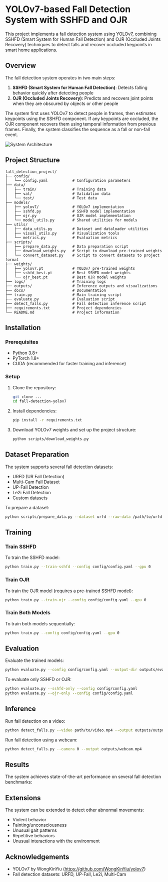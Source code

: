# YOLOv7-based Fall Detection System with SSHFD and OJR

This project implements a fall detection system using YOLOv7, combining SSHFD (Smart System for Human Fall Detection) and OJR (Occluded Joints Recovery) techniques to detect falls and recover occluded keypoints in smart home applications.

## Overview

The fall detection system operates in two main steps:

1. **SSHFD (Smart System for Human Fall Detection)**: Detects falling behavior quickly after detecting people
2. **OJR (Occluded Joints Recovery)**: Predicts and recovers joint points when they are obscured by objects or other people

The system first uses YOLOv7 to detect people in frames, then estimates keypoints using the SSHFD component. If any keypoints are occluded, the OJR component recovers them using temporal information from previous frames. Finally, the system classifies the sequence as a fall or non-fall event.

![System Architecture](docs/architecture_diagram.png)

## Project Structure

```
fall_detection_project/
├── config/
│   └── config.yaml           # Configuration parameters
├── data/
│   ├── train/                # Training data
│   ├── val/                  # Validation data
│   └── test/                 # Test data
├── models/
│   ├── yolov7/               # YOLOv7 implementation
│   ├── sshfd.py              # SSHFD model implementation
│   ├── ojr.py                # OJR model implementation
│   └── model_utils.py        # Shared utilities for models
├── utils/
│   ├── data_utils.py         # Dataset and dataloader utilities
│   ├── visual_utils.py       # Visualization tools
│   └── metrics.py            # Evaluation metrics 
├── scripts/
│   ├── prepare_data.py       # Data preparation script
│   ├── download_weights.py   # Script to download pre-trained weights
│   └── convert_dataset.py    # Script to convert datasets to project format
├── weights/
│   ├── yolov7.pt             # YOLOv7 pre-trained weights
│   ├── sshfd_best.pt         # Best SSHFD model weights
│   └── ojr_best.pt           # Best OJR model weights
├── logs/                     # Training logs
├── outputs/                  # Inference outputs and visualizations
├── docs/                     # Documentation
├── train.py                  # Main training script
├── evaluate.py               # Evaluation script
├── detect_falls.py           # Fall detection inference script
├── requirements.txt          # Project dependencies
└── README.md                 # Project information
```

## Installation

### Prerequisites

- Python 3.8+
- PyTorch 1.8+
- CUDA (recommended for faster training and inference)

### Setup

1. Clone the repository:
   ```bash
   git clone ...
   cd fall-detection-yolov7
   ```

2. Install dependencies:
   ```bash
   pip install -r requirements.txt
   ```

3. Download YOLOv7 weights and set up the project structure:
   ```bash
   python scripts/download_weights.py
   ```

## Dataset Preparation

The system supports several fall detection datasets:

- URFD (UR Fall Detection)
- Multi-Cam Fall Dataset
- UP-Fall Detection
- Le2i Fall Detection
- Custom datasets

To prepare a dataset:

```bash
python scripts/prepare_data.py --dataset urfd --raw-data /path/to/urfd --output-dir data
```

## Training

### Train SSHFD

To train the SSHFD model:

```bash
python train.py --train-sshfd --config config/config.yaml --gpu 0
```

### Train OJR

To train the OJR model (requires a pre-trained SSHFD model):

```bash
python train.py --train-ojr --config config/config.yaml --gpu 0
```

### Train Both Models

To train both models sequentially:

```bash
python train.py --config config/config.yaml --gpu 0
```

## Evaluation

Evaluate the trained models:

```bash
python evaluate.py --config config/config.yaml --output-dir outputs/evaluation
```

To evaluate only SSHFD or OJR:

```bash
python evaluate.py --sshfd-only --config config/config.yaml
python evaluate.py --ojr-only --config config/config.yaml
```

## Inference

Run fall detection on a video:

```bash
python detect_falls.py --video path/to/video.mp4 --output outputs/output.mp4
```

Run fall detection using a webcam:

```bash
python detect_falls.py --camera 0 --output outputs/webcam.mp4
```

## Results

The system achieves state-of-the-art performance on several fall detection benchmarks:



## Extensions

The system can be extended to detect other abnormal movements:

- Violent behavior
- Fainting/unconsciousness
- Unusual gait patterns
- Repetitive behaviors
- Unusual interactions with the environment

## Acknowledgements

- YOLOv7 by WongKinYiu (https://github.com/WongKinYiu/yolov7)
- Fall detection datasets: URFD, UP-Fall, Le2i, Multi-Cam